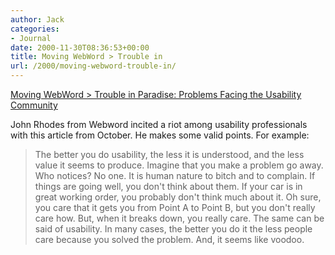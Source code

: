 ```yaml
---
author: Jack
categories:
- Journal
date: 2000-11-30T08:36:53+00:00
title: Moving WebWord > Trouble in
url: /2000/moving-webword-trouble-in/
---
```


[Moving WebWord > Trouble in Paradise: Problems Facing the Usability Community][1]

John Rhodes from Webword incited a riot among usability professionals with this article from October. He makes some valid points. For example:
  


> The better you do usability, the less it is understood, and the less value it seems to produce. Imagine that you make a problem go away. Who notices? No one. It is human nature to bitch and to complain. If things are going well, you don't think about them. If your car is in great working order, you probably don't think much about it. Oh sure, you care that it gets you from Point A to Point B, but you don't really care how. But, when it breaks down, you really care. The same can be said of usability. In many cases, the better you do it the less people care because you solved the problem. And, it seems like voodoo.</p>

 [1]: http://www.webword.com/moving/death.html
